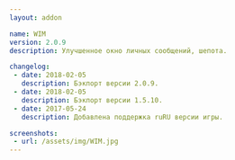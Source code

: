 ```yaml
---
layout: addon

name: WIM
version: 2.0.9
description: Улучшенное окно личных сообщений, шепота.

changelog:
 - date: 2018-02-05
   description: Бэкпорт версии 2.0.9.
 - date: 2018-02-05
   description: Бэкпорт версии 1.5.10.
 - date: 2017-05-24
   description: Добавлена поддержка ruRU версии игры.

screenshots:
 - url: /assets/img/WIM.jpg
---
```

